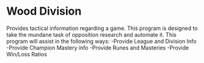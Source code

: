 # Wood Division
Provides tactical information regarding a game.
This program is designed to take the mundane task of opposition research and automate it.
This program will assist in the following ways:
-Provide League and Division Info
-Provide Champion Mastery info
-Provide Runes and Masteries
-Provide Win/Loss Ratios
